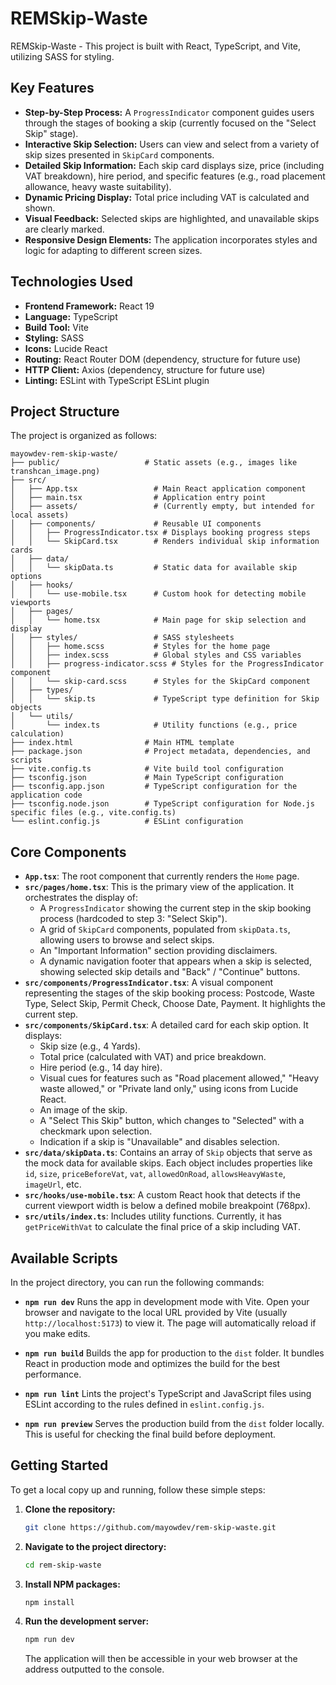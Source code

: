 # REMSkip-Waste

REMSkip-Waste - This project is built with React, TypeScript, and Vite, utilizing SASS for styling.

## Key Features

*   **Step-by-Step Process:** A `ProgressIndicator` component guides users through the stages of booking a skip (currently focused on the "Select Skip" stage).
*   **Interactive Skip Selection:** Users can view and select from a variety of skip sizes presented in `SkipCard` components.
*   **Detailed Skip Information:** Each skip card displays size, price (including VAT breakdown), hire period, and specific features (e.g., road placement allowance, heavy waste suitability).
*   **Dynamic Pricing Display:** Total price including VAT is calculated and shown.
*   **Visual Feedback:** Selected skips are highlighted, and unavailable skips are clearly marked.
*   **Responsive Design Elements:** The application incorporates styles and logic for adapting to different screen sizes.

## Technologies Used

*   **Frontend Framework:** React 19
*   **Language:** TypeScript
*   **Build Tool:** Vite
*   **Styling:** SASS
*   **Icons:** Lucide React
*   **Routing:** React Router DOM (dependency, structure for future use)
*   **HTTP Client:** Axios (dependency, structure for future use)
*   **Linting:** ESLint with TypeScript ESLint plugin

## Project Structure

The project is organized as follows:

```
mayowdev-rem-skip-waste/
├── public/                   # Static assets (e.g., images like transhcan_image.png)
├── src/
│   ├── App.tsx                 # Main React application component
│   ├── main.tsx                # Application entry point
│   ├── assets/                 # (Currently empty, but intended for local assets)
│   ├── components/             # Reusable UI components
│   │   ├── ProgressIndicator.tsx # Displays booking progress steps
│   │   └── SkipCard.tsx        # Renders individual skip information cards
│   ├── data/
│   │   └── skipData.ts         # Static data for available skip options
│   ├── hooks/
│   │   └── use-mobile.tsx      # Custom hook for detecting mobile viewports
│   ├── pages/
│   │   └── home.tsx            # Main page for skip selection and display
│   ├── styles/                 # SASS stylesheets
│   │   ├── home.scss           # Styles for the home page
│   │   ├── index.scss          # Global styles and CSS variables
│   │   ├── progress-indicator.scss # Styles for the ProgressIndicator component
│   │   └── skip-card.scss      # Styles for the SkipCard component
│   ├── types/
│   │   └── skip.ts             # TypeScript type definition for Skip objects
│   └── utils/
│       └── index.ts            # Utility functions (e.g., price calculation)
├── index.html                # Main HTML template
├── package.json              # Project metadata, dependencies, and scripts
├── vite.config.ts            # Vite build tool configuration
├── tsconfig.json             # Main TypeScript configuration
├── tsconfig.app.json         # TypeScript configuration for the application code
├── tsconfig.node.json        # TypeScript configuration for Node.js specific files (e.g., vite.config.ts)
└── eslint.config.js          # ESLint configuration
```

## Core Components

*   **`App.tsx`**: The root component that currently renders the `Home` page.
*   **`src/pages/home.tsx`**: This is the primary view of the application. It orchestrates the display of:
    *   A `ProgressIndicator` showing the current step in the skip booking process (hardcoded to step 3: "Select Skip").
    *   A grid of `SkipCard` components, populated from `skipData.ts`, allowing users to browse and select skips.
    *   An "Important Information" section providing disclaimers.
    *   A dynamic navigation footer that appears when a skip is selected, showing selected skip details and "Back" / "Continue" buttons.
*   **`src/components/ProgressIndicator.tsx`**: A visual component representing the stages of the skip booking process: Postcode, Waste Type, Select Skip, Permit Check, Choose Date, Payment. It highlights the current step.
*   **`src/components/SkipCard.tsx`**: A detailed card for each skip option. It displays:
    *   Skip size (e.g., 4 Yards).
    *   Total price (calculated with VAT) and price breakdown.
    *   Hire period (e.g., 14 day hire).
    *   Visual cues for features such as "Road placement allowed," "Heavy waste allowed," or "Private land only," using icons from Lucide React.
    *   An image of the skip.
    *   A "Select This Skip" button, which changes to "Selected" with a checkmark upon selection.
    *   Indication if a skip is "Unavailable" and disables selection.
*   **`src/data/skipData.ts`**: Contains an array of `Skip` objects that serve as the mock data for available skips. Each object includes properties like `id`, `size`, `priceBeforeVat`, `vat`, `allowedOnRoad`, `allowsHeavyWaste`, `imageUrl`, etc.
*   **`src/hooks/use-mobile.tsx`**: A custom React hook that detects if the current viewport width is below a defined mobile breakpoint (768px).
*   **`src/utils/index.ts`**: Includes utility functions. Currently, it has `getPriceWithVat` to calculate the final price of a skip including VAT.

## Available Scripts

In the project directory, you can run the following commands:

*   **`npm run dev`**
    Runs the app in development mode with Vite.
    Open your browser and navigate to the local URL provided by Vite (usually `http://localhost:5173`) to view it. The page will automatically reload if you make edits.

*   **`npm run build`**
    Builds the app for production to the `dist` folder.
    It bundles React in production mode and optimizes the build for the best performance.

*   **`npm run lint`**
    Lints the project's TypeScript and JavaScript files using ESLint according to the rules defined in `eslint.config.js`.

*   **`npm run preview`**
    Serves the production build from the `dist` folder locally. This is useful for checking the final build before deployment.

## Getting Started

To get a local copy up and running, follow these simple steps:

1.  **Clone the repository:**
    ```bash
    git clone https://github.com/mayowdev/rem-skip-waste.git
    ```
2.  **Navigate to the project directory:**
    ```bash
    cd rem-skip-waste
    ```
3.  **Install NPM packages:**
    ```bash
    npm install
    ```
4.  **Run the development server:**
    ```bash
    npm run dev
    ```
    The application will then be accessible in your web browser at the address outputted to the console.
